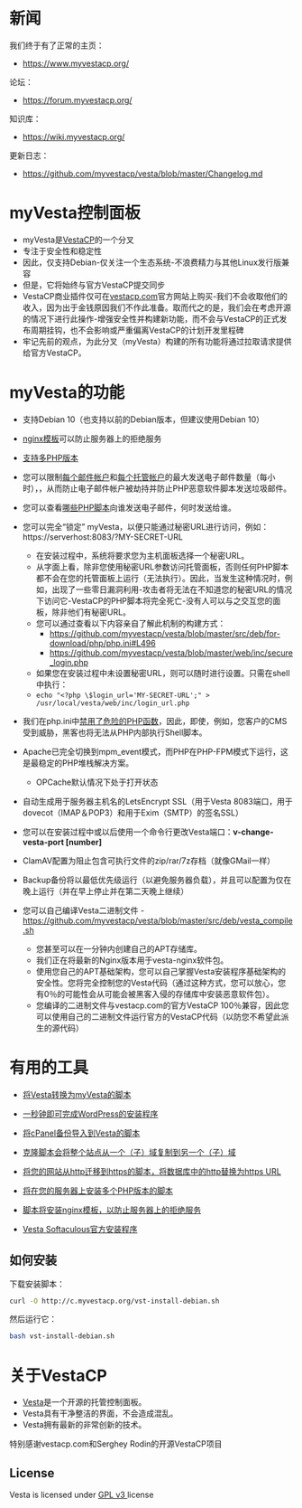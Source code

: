 新闻
==================================================

我们终于有了正常的主页：
- https://www.myvestacp.org/

论坛：
- https://forum.myvestacp.org/

知识库：
- https://wiki.myvestacp.org/

更新日志：
- https://github.com/myvestacp/vesta/blob/master/Changelog.md

myVesta控制面板
==================================================

* myVesta是[VestaCP](https://vestacp.com/)的一个分叉
* 专注于安全性和稳定性
* 因此，仅支持Debian-仅关注一个生态系统-不浪费精力与其他Linux发行版兼容
* 但是，它将始终与官方VestaCP提交同步
* VestaCP商业插件仅可在[vestacp.com](https://vestacp.com/)官方网站上购买-我们不会收取他们的收入，因为出于金钱原因我们不作此准备。取而代之的是，我们会在考虑开源的情况下进行此操作-增强安全性并构建新功能，而不会与VestaCP的正式发布周期挂钩，也不会影响或严重偏离VestaCP的计划开发里程碑
* 牢记先前的观点，为此分叉（myVesta）构建的所有功能将通过拉取请求提供给官方VestaCP。

myVesta的功能
==================================================

+ 支持Debian 10（也支持以前的Debian版本，但建议使用Debian 10）

+ [nginx模板](https://github.com/myvestacp/vesta/blob/master/src/deb/for-download/tools/rate-limit-tpl/install_rate_limit_tpl.sh)可以防止服务器上的拒绝服务

+ [支持多PHP版本](https://github.com/myvestacp/vesta/blob/master/src/deb/for-download/tools/multi-php-install.sh)

+ 您可以限制[每个邮件帐户](https://github.com/myvestacp/vesta/blob/master/install/debian/10/exim/exim4.conf.template#L109-L110)和[每个托管帐户](https://github.com/myvestacp/vesta/blob/master/install/debian/10/exim/exim4.conf.template#L72-L73)的最大发送电子邮件数量（每小时），，从而防止电子邮件帐户被劫持并防止PHP恶意软件脚本发送垃圾邮件。

+ 您可以查看[哪些PHP脚本](https://github.com/myvestacp/vesta/blob/master/install/debian/10/php/php7.3-dedi.patch#L50)向谁发送电子邮件，何时发送给谁。

+ 您可以完全“锁定” myVesta，以便只能通过秘密URL进行访问，例如：https://serverhost:8083/?MY-SECRET-URL
    + 在安装过程中，系统将要求您为主机面板选择一个秘密URL。
    + 从字面上看，除非您使用秘密URL参数访问托管面板，否则任何PHP脚本都不会在您的托管面板上运行（无法执行）。因此，当发生这种情况时，例如，出现了一些零日漏洞利用-攻击者将无法在不知道您的秘密URL的情况下访问它-VestaCP的PHP脚本将完全死亡-没有人可以与之交互您的面板，除非他们有秘密URL。
    + 您可以通过查看以下内容亲自了解此机制的构建方式：
      + https://github.com/myvestacp/vesta/blob/master/src/deb/for-download/php/php.ini#L496
      + https://github.com/myvestacp/vesta/blob/master/web/inc/secure_login.php
    + 如果您在安装过程中未设置秘密URL，则可以随时进行设置。只需在shell中执行：
    + `echo "<?php \$login_url='MY-SECRET-URL';" > /usr/local/vesta/web/inc/login_url.php`

+ 我们在php.ini中[禁用了危险的PHP函数](https://github.com/myvestacp/vesta/blob/master/install/debian/10/php/php7.3-dedi.patch#L9)，因此，即使，例如，您客户的CMS受到威胁，黑客也将无法从PHP内部执行Shell脚本。

+ Apache已完全切换到mpm_event模式，而PHP在PHP-FPM模式下运行，这是最稳定的PHP堆栈解决方案。
    + OPCache默认情况下处于打开状态

+ 自动生成用于服务器主机名的LetsEncrypt SSL（用于Vesta 8083端口，用于dovecot（IMAP＆POP3）和用于Exim（SMTP）的签名SSL）

+ 您可以在安装过程中或以后使用一个命令行更改Vesta端口：**v-change-vesta-port [number]**

+ ClamAV配置为阻止包含可执行文件的zip/rar/7z存档（就像GMail一样）

+ Backup备份将以最低优先级运行（以避免服务器负载），并且可以配置为仅在晚上运行（并在早上停止并在第二天晚上继续）

+ 您可以自己编译Vesta二进制文件 - https://github.com/myvestacp/vesta/blob/master/src/deb/vesta_compile.sh
    + 您甚至可以在一分钟内创建自己的APT存储库。
    + 我们正在将最新的Nginx版本用于vesta-nginx软件包。
    + 使用您自己的APT基础架构，您可以自己掌握Vesta安装程序基础架构的安全性。您将完全控制您的Vesta代码（通过这种方式，您可以放心，您有0％的可能性会从可能会被黑客入侵的存储库中安装恶意软件包）。
    + 您编译的二进制文件与vestacp.com的官方VestaCP 100％兼容，因此您可以使用自己的二进制文件运行官方的VestaCP代码（以防您不希望此派生的源代码）

有用的工具
==================================================

+ [将Vesta转换为myVesta的脚本](https://github.com/myvestacp/vesta/blob/master/src/deb/for-download/tools/convert-vesta-to-myvesta.sh)

+ [一秒钟即可完成WordPress的安装程序](https://github.com/myvestacp/vesta/blob/master/bin/v-install-wordpress)

+ [将cPanel备份导入到Vesta的脚本](https://forum.myvestacp.org/viewtopic.php?f=23&t=48)

+ [克隆脚本会将整个站点从一个（子）域复制到另一个（子）域](https://github.com/myvestacp/vesta/blob/master/bin/v-clone-website)

+ [将您的网站从http迁移到https的脚本，将数据库中的http替换为https URL](https://github.com/myvestacp/vesta/blob/master/bin/v-migrate-site-to-https)

+ [将在您的服务器上安装多个PHP版本的脚本](https://github.com/myvestacp/vesta/blob/master/src/deb/for-download/tools/multi-php-install.sh)

+ [脚本将安装nginx模板，以防止服务器上的拒绝服务](https://github.com/myvestacp/vesta/blob/master/src/deb/for-download/tools/rate-limit-tpl/install_rate_limit_tpl.sh)

+ [Vesta Softaculous官方安装程序](https://github.com/myvestacp/vesta/blob/master/src/deb/for-download/tools/install-softaculous.sh)


如何安装
----------------------------
下载安装脚本：
```bash
curl -O http://c.myvestacp.org/vst-install-debian.sh
```
然后运行它：
```bash
bash vst-install-debian.sh
```

关于VestaCP
==================================================

* [Vesta](https://vestacp.com/)是一个开源的托管控制面板。
* Vesta具有干净整洁的界面，不会造成混乱。
* Vesta拥有最新的非常创新的技术。

特别感谢vestacp.com和Serghey Rodin的开源VestaCP项目

License
----------------------------
Vesta is licensed under  [GPL v3 ](https://github.com/serghey-rodin/vesta/blob/master/LICENSE) license

